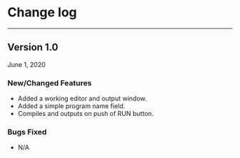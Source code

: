 # Change log

------
## Version 1.0
June 1, 2020

### New/Changed Features
- Added a working editor and output window.
- Added a simple program name field.
- Compiles and outputs on push of RUN button.

### Bugs Fixed
- N/A
